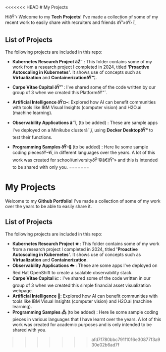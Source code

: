 <<<<<<< HEAD
﻿# My Projects HiðŸ‘‹ Welcome to my **Tech Projects**! I've made a collection of some of my recent work to easily share with recruiters and friends ðŸ’»ðŸ› ï¸## List of ProjectsThe following projects are included in this repo:  -  **Kubernetes Research Project  âŽˆ** : This folder contains some of my work from a research project I completed in 2024, titled **'Proactive Autoscaling in Kubernetes'**. It shows use of concepts such as **Virtualization** and **ContainerizationðŸ“¦**.  -  **Carpe Vitae Capital ðŸ’¹** : I've shared some of the code written by our group of 3 when we created this PlatformðŸ“ˆ.  -  **Artificial Intelligence ðŸ¤–**: Explored how AI can benefit communities with tools like IBM Visual Insights (computer vision) and H2O.ai (machine learning).  -  **Observability Applications  â˜ï¸** (to be added) : These are sample apps I've deployed on a Minikube clusterâ˜¸ï¸ using **Docker DesktopðŸ³** to test their functions.  -  **Programming Samples ðŸ–§** (to be added) : Here lie some sample coding piecesðŸ–¥ï¸ in different languages over the years. A lot of this work was created for school/universityðŸ‘©â€ðŸ’» and this is intended to be shared with only you.
=======
# My Projects 

Welcome to my **Github Portfolio**! I've made a collection of some of my work over the years to be able to easily share it.


## List of Projects

The following projects are included in this repo:

  -  **Kubernetes Research Project  ⎈** : This folder contains some of my work from a research project I completed in 2024, titled **'Proactive Autoscaling in Kubernetes'**. It shows use of concepts such as **Virtualization** and **Containerization**.
  -  **Observability Applications  ☁️** : These are some apps I've deployed on Red Hat OpenShift to create a scalable observability stack.
  -    **Carpe Vitae Capital 📈** : I've shared some of the code written in our group of 3 when we created this simple financial asset visualization webpage.
  -  **Artificial Intelligence 🤖**: Explored how AI can benefit communities with tools like IBM Visual Insights (computer vision) and H2O.ai (machine learning).
  -  **Programming Samples 🖧** (to be added) : Here lie some sample coding pieces in various languages that I have learnt over the years. A lot of this work was created for academic purposes and is only intended to be shared with you.
>>>>>>> afd7f780bbc791f1016e30877f3a930e02b6ad7f
